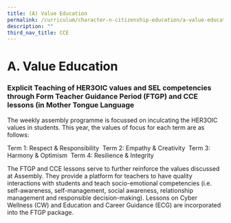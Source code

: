 ```yaml
---
title: (A) Value Education
permalink: /curriculum/character-n-citizenship-education/a-value-education
description: ""
third_nav_title: CCE
---
```

# **A. Value Education**

### Explicit Teaching of HER3OIC values and SEL competencies through Form Teacher Guidance Period (FTGP) and CCE lessons (in Mother Tongue Language

The weekly assembly programme is focussed on inculcating the HER3OIC values in students. This year, the values of focus for each term are as follows: 
 
Term 1: Respect & Responsibility 
Term 2: Empathy & Creativity 
Term 3: Harmony & Optimism 
Term 4: Resilience & Integrity 

The FTGP and CCE lessons serve to further reinforce the values discussed at Assembly. They provide a platform for teachers to have quality interactions with students and teach socio-emotional competencies (i.e. self-awareness, self-management, social awareness, relationship management and responsible decision-making). Lessons on Cyber Wellness (CW) and Education and Career Guidance (ECG) are incorporated into the FTGP package.